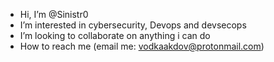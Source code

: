- Hi, I’m @Sinistr0
- I’m interested in cybersecurity, Devops and devsecops
- I’m looking to collaborate on anything i can do
- How to reach me (email me: vodkaakdov@protonmail.com)

<!---
Sinistr0/Sinistr0 is a ✨ special ✨ repository because its `README.md` (this file) appears on your GitHub profile.
You can click the Preview link to take a look at your changes.
--->
